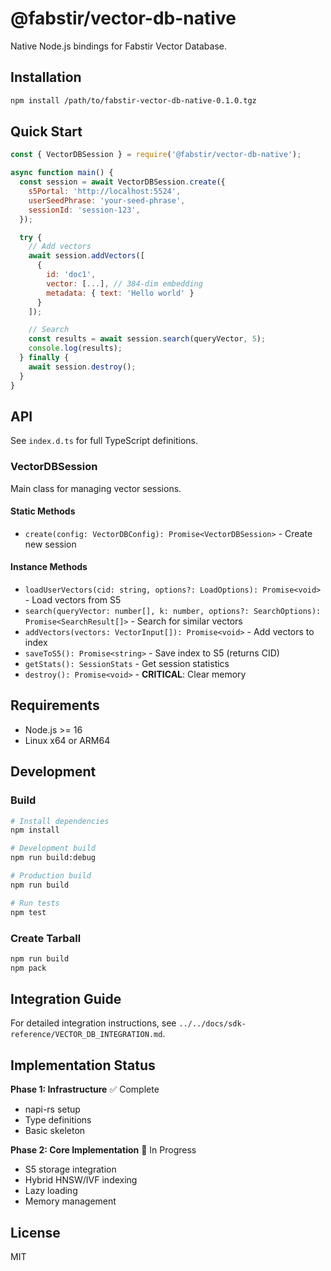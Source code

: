 # @fabstir/vector-db-native

Native Node.js bindings for Fabstir Vector Database.

## Installation

```bash
npm install /path/to/fabstir-vector-db-native-0.1.0.tgz
```

## Quick Start

```javascript
const { VectorDBSession } = require('@fabstir/vector-db-native');

async function main() {
  const session = await VectorDBSession.create({
    s5Portal: 'http://localhost:5524',
    userSeedPhrase: 'your-seed-phrase',
    sessionId: 'session-123',
  });

  try {
    // Add vectors
    await session.addVectors([
      {
        id: 'doc1',
        vector: [...], // 384-dim embedding
        metadata: { text: 'Hello world' }
      }
    ]);

    // Search
    const results = await session.search(queryVector, 5);
    console.log(results);
  } finally {
    await session.destroy();
  }
}
```

## API

See `index.d.ts` for full TypeScript definitions.

### VectorDBSession

Main class for managing vector sessions.

#### Static Methods

- `create(config: VectorDBConfig): Promise<VectorDBSession>` - Create new session

#### Instance Methods

- `loadUserVectors(cid: string, options?: LoadOptions): Promise<void>` - Load vectors from S5
- `search(queryVector: number[], k: number, options?: SearchOptions): Promise<SearchResult[]>` - Search for similar vectors
- `addVectors(vectors: VectorInput[]): Promise<void>` - Add vectors to index
- `saveToS5(): Promise<string>` - Save index to S5 (returns CID)
- `getStats(): SessionStats` - Get session statistics
- `destroy(): Promise<void>` - **CRITICAL**: Clear memory

## Requirements

- Node.js >= 16
- Linux x64 or ARM64

## Development

### Build

```bash
# Install dependencies
npm install

# Development build
npm run build:debug

# Production build
npm run build

# Run tests
npm test
```

### Create Tarball

```bash
npm run build
npm pack
```

## Integration Guide

For detailed integration instructions, see `../../docs/sdk-reference/VECTOR_DB_INTEGRATION.md`.

## Implementation Status

**Phase 1: Infrastructure** ✅ Complete
- napi-rs setup
- Type definitions
- Basic skeleton

**Phase 2: Core Implementation** 🔨 In Progress
- S5 storage integration
- Hybrid HNSW/IVF indexing
- Lazy loading
- Memory management

## License

MIT
